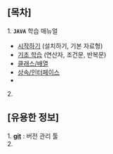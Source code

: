 ## [목차]
1\. __`JAVA`__ 학습 매뉴얼
- [시작하기](./JAVA/intro.md) (설치하기, 기본 자료형)
- [기초 학습](./JAVA/operatorNStatment.md) (연산자, 조건문, 반복문)
- [클래스/배열](./JAVA/objectOriented.md)
- [상속/인터페이스](./JAVA/inheritance.md)
- 

2\. 

## [유용한 정보]
1\. [__git__](./ETC/git.md) : 버전 관리 툴 <br>
2\. 